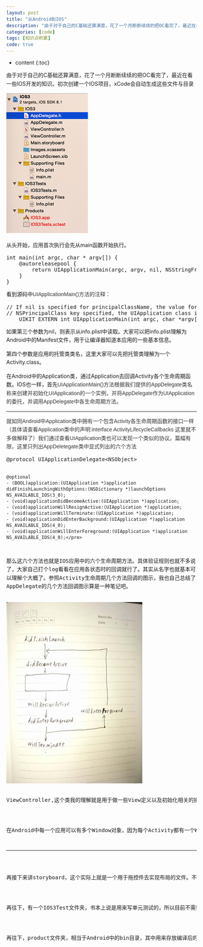 ```yaml
---
layout: post
title: "从Android到IOS"
description: "由于对于自己的C基础还算满意，花了一个月断断续续的把OC看完了，最近在看一些IOS开发的知识。从此，记录一只菜鸟IOS程序员的学习之路"
categories: [code]
tags: [知识点积累]
code: true
---
```

* content
{:toc}

<p style="line-height: 22.5px; white-space: normal;">
由于对于自己的C基础还算满意，花了一个月断断续续的把OC看完了，最近在看一些IOS开发的知识。初次创建一个IOS项目，xCode会自动生成这些文件与目录
</p>
<p style="line-height: 22.5px; white-space: normal;">
<img src="/images/blog_image/20150203_1.png" />
</p>
<p style="line-height: 22.5px; white-space: normal;">
从头开始，应用首次执行会先从main函数开始执行。
</p>
<pre class="brush:cpp;toolbar: true; auto-links: false;">int main(int argc, char * argv[]) {
	@autoreleasepool {
		return UIApplicationMain(argc, argv, nil, NSStringFromClass([AppDelegate class]));
	}
}</pre>
<p style="line-height: 22.5px; white-space: normal;">
看到源码中<span style="color: rgb(51, 51, 51); font-family: Verdana, sans-serif, 宋体; background-color: rgb(255, 255, 255);">UIApplicationMain()方法的注释：</span>
</p>
<pre class="brush:cpp;toolbar: true; auto-links: false;">// If nil is specified for principalClassName, the value for NSPrincipalClass from the Info.plist is used. If there is no
// NSPrincipalClass key specified, the UIApplication class is used. The delegate class will be instantiated using init.
	UIKIT_EXTERN int UIApplicationMain(int argc, char *argv[], NSString *principalClassName, NSString *delegateClassName);</pre>
<p style="line-height: 22.5px; white-space: normal;">
<span style="color: rgb(51, 51, 51); font-family: Verdana, sans-serif, 宋体; background-color: rgb(255, 255, 255);"></span>如果第三个参数为nil，则表示从info.plist中读取。大家可以把info.plist理解为Android中的Manifest文件，用于让编译器知道本应用的一些基本信息。
</p>
<p style="line-height: 22.5px; white-space: normal;">
第四个参数是应用的托管类类名，这里大家可以先把托管类理解为一个Activity.class。
</p>
<p style="line-height: 22.5px; white-space: normal;">
在Android中的Application类，通过Application去回调Activity各个生命周期函数。IOS也一样，首先<span style="color: rgb(51, 51, 51); font-family: Verdana, sans-serif, 宋体; background-color: rgb(255, 255, 255);">UIApplicationMain()方法根据我们提供的AppDelegate类名称来创建并初始化UIApplication的一个实例，并将</span><span style="color: rgb(51, 51, 51); font-family: Verdana, sans-serif, 宋体; background-color: rgb(255, 255, 255);">AppDelegate作为UIApplication的委托，并调用AppDelegate中各生命周期方法。</span>
</p>
<p style="line-height: 22.5px; white-space: normal;">
<span style="color: rgb(51, 51, 51); font-family: Verdana, sans-serif, 宋体;"><span style="background-color: rgb(255, 255, 255);"></span></span>
</p>
<hr/>
<p style="line-height: 22.5px; white-space: normal;">
<span style="color: rgb(51, 51, 51); font-family: Verdana, sans-serif, 宋体;"><span style="background-color: rgb(255, 255, 255);">就如同Android中Application类中拥有一个包含Activity各生命周期函数的接口一样（具体请查看Application类中的声明:interface ActivityLifecycleCallbacks 这里就不多做解释了）我们通过查看UIApplication类也可以发现一个类似的协议。篇幅有限，这里只列出AppDeletegate类中显式列出的六个方法</span></span>
</p>
	<pre class="brush:java;toolbar: true; auto-links: false;">@protocol UIApplicationDelegate&lt;NSObject&gt;

	@optional
	- (BOOL)application:(UIApplication *)application didFinishLaunchingWithOptions:(NSDictionary *)launchOptions NS_AVAILABLE_IOS(3_0);
	- (void)applicationDidBecomeActive:(UIApplication *)application;
	- (void)applicationWillResignActive:(UIApplication *)application;
	- (void)applicationWillTerminate:(UIApplication *)application;
	- (void)applicationDidEnterBackground:(UIApplication *)application NS_AVAILABLE_IOS(4_0);
	- (void)applicationWillEnterForeground:(UIApplication *)application NS_AVAILABLE_IOS(4_0);</pre>
<p style="line-height: 22.5px; white-space: normal;">
那么这六个方法也就是IOS应用中的六个生命周期方法。具体验证规则也就不多说了，大家自己打个log看看在应用各状态时的回调就行了。其实从名字也就基本可以理解个大概了。参照Activity生命周期几个方法回调的图示，我也自己总结了AppDelegate的几个方法回调图示算是一种笔记吧。
</p>
<img src="/images/blog_image/20150203_2.jpg"/>
<p>
ViewController,这个类我的理解就是用于做一些View定义以及初始化相关的操作。类似于Android中一个Activity的DecorView（如果你要问DecorView是什么。。。就当成是setContentView中传进去的View吧）。
</p>
<p>
在Android中每一个应用可以有多个Window对象，因为每个Activity都有一个Window，而在IOS中，只有一个Window(至少目前我我的水平只知道一个)，那么跳转界面的实现实际上就是切换这个ViewController来实现的。就好像Activity中切换Fragment来实现页面跳转一样。
</p>
<hr/>
<p>
再接下来讲storyboard，这个实际上就是一个用于拖控件去实现布局的文件。不过与Android中的layout.xml不同，Android中总共有三种方法去创建布局，第一种就是纯拖控件，第二种是手动写xml代码，第三种是手动写java代码，这里我就不多说了。在IOS中只有两种选择，纯拖控件，手动写OC代码。是的，拖控件的那个storyboard文件你不能用代码去编辑它(或者说我还不会编辑它)。所以现在引起了很多争议，有些人说为了维护方便应该提倡用代码布局，有些人说根据发展趋势，更应该去使用拖控件的方式。作为一个从Android转过来的开发者，我建议你去用代码实现，一来与Android中一样，写代码布局能让你更方便的理解控件在界面上的绘制过程，另一方面作为一个新手，多熟悉一下代码也是好事吧。
</p>
<p>
再往下，有一个IOS3Test文件夹，书本上说是用来写单元测试的，所以目前不需要过多考虑。
</p>
<p>
再往下，product文件夹，相当于Android中的bin目录，其中用来存放编译后的文件的。
</p>